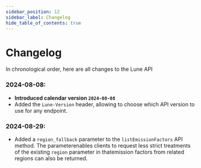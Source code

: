 ```yaml
---
sidebar_position: 12
sidebar_label: Changelog
hide_table_of_contents: true
---
```


# Changelog

In chronological order, here are all changes to the Lune API
### 2024-08-08:
- **Introduced calendar version `2024-08-08`**
- Added the `Lune-Version` header, allowing to choose which API version to use for any endpoint.
### 2024-08-29:
- Added a `region_fallback` parameter to the `listEmissionFactors` API method. The parameterenables clients to request less strict treatments of the existing `region` parameter in thatemission factors from related regions can also be returned.
